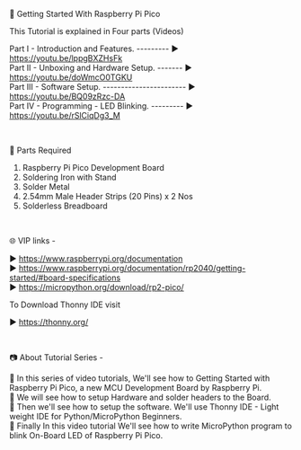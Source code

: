 📕 Getting Started With Raspberry Pi Pico <br />


This Tutorial is explained in Four parts (Videos)

Part I        -  Introduction and Features. --------- ▶️ https://youtu.be/lppgBXZHsFk  
Part II       -  Unboxing and Hardware Setup. ------- ▶️ https://youtu.be/doWmcO0TGKU  
Part III      -  Software Setup. ----------------------- ▶️ https://youtu.be/BQ09zRzc-DA  
Part IV       -  Programming - LED Blinking. --------- ▶️ https://youtu.be/rSlCiqDg3_M  

<br />

📜 Parts Required

1. Raspberry Pi Pico Development Board
2. Soldering Iron with Stand
3. Solder Metal
4. 2.54mm Male Header Strips (20 Pins) x 2 Nos
5. Solderless Breadboard

<br />

🌐 VIP links -  

▶️ https://www.raspberrypi.org/documentation  
▶️ https://www.raspberrypi.org/documentation/rp2040/getting-started/#board-specifications  
▶️ https://micropython.org/download/rp2-pico/  

To Download Thonny IDE visit

▶️ https://thonny.org/

<br />

📷 About Tutorial Series -

🚩   In this series of video tutorials, We'll see how to Getting Started with Raspberry Pi Pico, a new MCU Development Board by Raspberry Pi.  
🚩   We will see how to setup Hardware and solder headers to the Board.  
🚩   Then we'll see how to setup the software. We'll use Thonny IDE - Light weight IDE for Python/MicroPython Beginners.  
🚩   Finally In this video tutorial We'll see how to write MicroPython program to blink On-Board LED of Raspberry Pi Pico.  
 